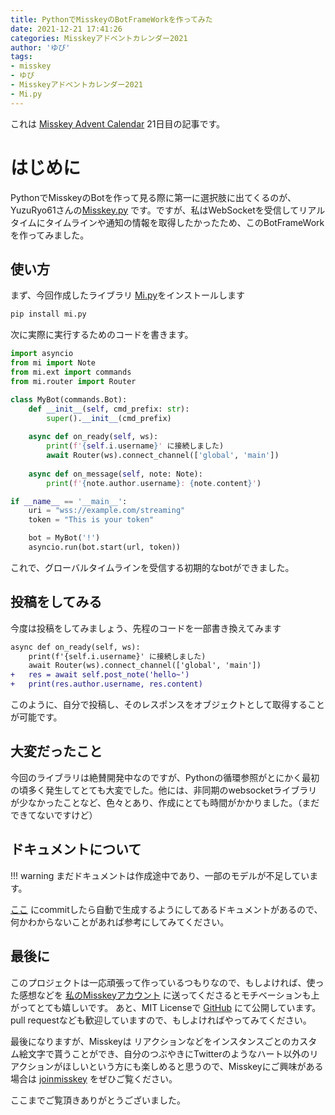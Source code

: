 ```yaml
---
title: PythonでMisskeyのBotFrameWorkを作ってみた
date: 2021-12-21 17:41:26
categories: Misskeyアドベントカレンダー2021
author: 'ゆぴ'
tags:
- misskey
- ゆぴ
- Misskeyアドベントカレンダー2021
- Mi.py
---
```



これは [Misskey Advent Calendar](https://adventar.org/calendars/6273) 21日目の記事です。

# はじめに

PythonでMisskeyのBotを作って見る際に第一に選択肢に出てくるのが、 YuzuRyo61さんの[Misskey.py](https://github.com/YuzuRyo61/Misskey.py) です。ですが、私はWebSocketを受信してリアルタイムにタイムラインや通知の情報を取得したかったため、このBotFrameWorkを作ってみました。

## 使い方

まず、今回作成したライブラリ [Mi.py](https://github.com/yupix/mi.py)をインストールします

```bash
pip install mi.py
```

次に実際に実行するためのコードを書きます。

```python
import asyncio
from mi import Note
from mi.ext import commands
from mi.router import Router

class MyBot(commands.Bot):
    def __init__(self, cmd_prefix: str):
        super().__init__(cmd_prefix)
    
    async def on_ready(self, ws):
        print(f'{self.i.username}' に接続しました)
        await Router(ws).connect_channel(['global', 'main'])
    
    async def on_message(self, note: Note):
        print(f'{note.author.username}: {note.content}')

if __name__ == '__main__':
    uri = "wss://example.com/streaming"
    token = "This is your token"

    bot = MyBot('!')
    asyncio.run(bot.start(url, token))
```

これで、グローバルタイムラインを受信する初期的なbotができました。

## 投稿をしてみる

今度は投稿をしてみましょう、先程のコードを一部書き換えてみます

```diff
async def on_ready(self, ws):
    print(f'{self.i.username}' に接続しました)
    await Router(ws).connect_channel(['global', 'main'])
+   res = await self.post_note('hello~')
+   print(res.author.username, res.content)
```

このように、自分で投稿し、そのレスポンスをオブジェクトとして取得することが可能です。

## 大変だったこと

今回のライブラリは絶賛開発中なのですが、Pythonの循環参照がとにかく最初の頃多く発生してとても大変でした。他には、非同期のwebsocketライブラリが少なかったことなど、色々とあり、作成にとても時間がかかりました。（まだできてないですけど）

## ドキュメントについて

!!! warning
    まだドキュメントは作成途中であり、一部のモデルが不足しています。

[ここ](https://yupix.github.io/Mi.py/mi.html) にcommitしたら自動で生成するようにしてあるドキュメントがあるので、何かわからないことがあれば参考にしてみてください。

## 最後に

このプロジェクトは一応頑張って作っているつもりなので、もしよければ、使った感想などを [私のMisskeyアカウント](https://rn.akarinext.org/@yupix) に送ってくださるとモチベーションも上がってとても嬉しいです。
あと、MIT Licenseで [GitHub](https://github.com/yupix/Mi.py) にて公開しています。 pull requestなども歓迎していますので、もしよければやってみてください。

最後になりますが、Misskeyは リアクションなどをインスタンスごとのカスタム絵文字で貰うことができ、自分のつぶやきにTwitterのようなハート以外のリアクションがほしいという方にも楽しめると思うので、Misskeyにご興味がある場合は [joinmisskey](https://join.misskey.page) をぜひご覧ください。

ここまでご覧頂きありがとうございました。
